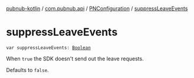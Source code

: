 [pubnub-kotlin](../../index.md) / [com.pubnub.api](../index.md) / [PNConfiguration](index.md) / [suppressLeaveEvents](./suppress-leave-events.md)

# suppressLeaveEvents

`var suppressLeaveEvents: `[`Boolean`](https://kotlinlang.org/api/latest/jvm/stdlib/kotlin/-boolean/index.html)

When `true` the SDK doesn't send out the leave requests.

Defaults to `false`.

